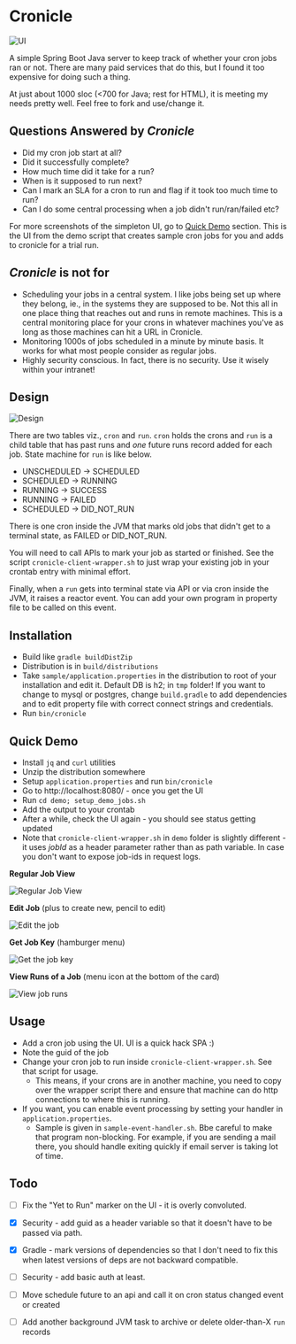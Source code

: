 # Cronicle

![UI](docs/screenshot.png)

A simple Spring Boot Java server to keep track of whether your cron jobs ran or not. There are many paid
services that do this, but I found it too expensive for doing such a thing.

At just about 1000 sloc (<700 for Java; rest for HTML), it is meeting my needs pretty well. Feel free to 
fork and use/change it.

## Questions Answered by *Cronicle*

* Did my cron job start at all?
* Did it successfully complete?
* How much time did it take for a run?
* When is it supposed to run next?
* Can I mark an SLA for a cron to run and flag if it took too much time to run?
* Can I do some central processing when a job didn't run/ran/failed etc?

For more screenshots of the simpleton UI, go to [Quick Demo](#quick-demo) section. This is the UI from the demo
script that creates sample cron jobs for you and adds to cronicle for a trial run.

## *Cronicle* is not for

* Scheduling your jobs in a central system. I like jobs being set up where they
  belong, ie., in the systems they are supposed to be. Not this all in one place
  thing that reaches out and runs in remote machines. This is a central
  monitoring place for your crons in whatever machines you've as long as those
  machines can hit a URL in Cronicle.
* Monitoring 1000s of jobs scheduled in a minute by minute basis. It works for
  what most people consider as regular jobs.
* Highly security conscious. In fact, there is no security. Use it wisely
  within your intranet!

## Design

![Design](docs/cronicle.png)

There are two tables viz., `cron` and `run`. `cron` holds the crons and
`run` is a child table that has past runs and *one* future runs record added
for each job. State machine for `run` is like below.

* UNSCHEDULED -> SCHEDULED
* SCHEDULED -> RUNNING
* RUNNING -> SUCCESS 
* RUNNING -> FAILED
* SCHEDULED -> DID_NOT_RUN
  
There is one cron inside the JVM that marks old jobs that didn't get to
a terminal state, as FAILED or DID_NOT_RUN.

You will need to call APIs to mark your job as started or finished. See
the script `cronicle-client-wrapper.sh` to just wrap your existing job in your
crontab entry with minimal effort.

Finally, when a `run` gets into terminal state via API or via cron inside
the JVM, it raises a reactor event. You can add your own program in property
file to be called on this event. 


## Installation

* Build like `gradle buildDistZip`
* Distribution is in `build/distributions`
* Take `sample/application.properties` in the distribution to root of your installation and edit it. Default DB is h2; in `tmp` folder!
  If you want to change to mysql or postgres, change `build.gradle` to add dependencies and to edit property file with correct connect strings and credentials.
* Run `bin/cronicle`

## Quick Demo
* Install `jq`  and `curl` utilities
* Unzip the distribution somewhere
* Setup `application.properties` and run `bin/cronicle`
* Go to http://localhost:8080/ - once you get the UI
* Run `cd demo; setup_demo_jobs.sh`
* Add the output to your crontab
* After a while, check the UI again - you should see status getting updated
* Note that  `cronicle-client-wrapper.sh` in `demo` folder is slightly
  different - it uses *jobId* as a header parameter rather than as path
  variable. In case you don't want to expose job-ids in request logs.

**Regular Job View**

![Regular Job View](docs/screenshot_01_view.png)

**Edit Job** (plus to create new, pencil to edit)

![Edit the job](docs/screenshot_02_edit.png)

**Get Job Key** (hamburger menu)

![Get the job key](docs/screenshot_02_key.png)

**View Runs of a Job** (menu icon at the bottom of the card)

![View job runs](docs/screenshot_03_log.png)

## Usage

* Add a cron job using the UI. UI is a quick hack SPA :)
* Note  the guid of the job
* Change your cron job to run inside `cronicle-client-wrapper.sh`. See that script for usage.
  * This means, if your crons are in another machine, you need to copy over the wrapper script there
    and ensure that machine can do http connections to where this is running.
* If you want, you can enable event processing by setting your handler in `application.properties`.
  * Sample is given in `sample-event-handler.sh`. Bbe careful to make that program non-blocking.  For example, if you are sending a mail there, you should handle exiting quickly if email server is taking lot of time.

## Todo

* [ ] Fix the "Yet to Run" marker on the UI - it is overly convoluted.
* [X] Security - add guid as a header variable so that it doesn't have to be passed via path.
* [X] Gradle - mark versions of dependencies so that I don't need to fix this when latest versions of deps are not backward compatible.
* [ ] Security - add basic auth at least.
* [ ] Move schedule future to an api and call it on cron status changed event or created
* [ ] Add another background JVM task to archive or delete older-than-X `run` records


